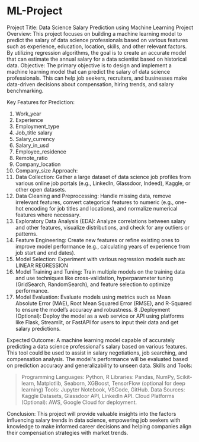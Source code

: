 # ML-Project
Project Title: Data Science Salary Prediction using Machine Learning
Project Overview:
This project focuses on building a machine learning model to predict the salary of data science professionals based on various features such as experience, education, location, skills, and other relevant factors. By utilizing regression algorithms, the goal is to create an accurate model that can estimate the annual salary for a data scientist based on historical data.
Objective:
The primary objective is to design and implement a machine learning model that can predict the salary of data science professionals. This can help job seekers, recruiters, and businesses make data-driven decisions about compensation, hiring trends, and salary benchmarking.

Key Features for Prediction:
1. Work_year	
2. Experience	
3. Employment_type	
4. Job_title	salary	
5. Salary_currency	
6. Salary_in_usd	
7. Employee_residence	
8. Remote_ratio	
9. Company_location	
10. Company_size
Approach:
1. Data Collection: Gather a large dataset of data science job profiles from various online job portals (e.g., LinkedIn, Glassdoor, Indeed), Kaggle, or other open datasets.
2. Data Cleaning and Preprocessing: Handle missing data, remove irrelevant features, convert categorical features to numeric (e.g., one-hot encoding for job titles and locations), and normalize numerical features where necessary.
3. Exploratory Data Analysis (EDA): Analyze correlations between salary and other features, visualize distributions, and check for any outliers or patterns.
4. Feature Engineering: Create new features or refine existing ones to improve model performance (e.g., calculating years of experience from job start and end dates).
5. Model Selection: Experiment with various regression models such as: LINEAR REGRESSION
6. Model Training and Tuning: Train multiple models on the training data and use techniques like cross-validation, hyperparameter tuning (GridSearch, RandomSearch), and feature selection to optimize performance.
7. Model Evaluation: Evaluate models using metrics such as Mean Absolute Error (MAE), Root Mean Squared Error (RMSE), and R-Squared to ensure the model’s accuracy and robustness.
8 .Deployment (Optional): Deploy the model as a web service or API using platforms like Flask, Streamlit, or FastAPI for users to input their data and get salary predictions.

Expected Outcome:
A machine learning model capable of accurately predicting a data science professional's salary based on various features. This tool could be used to assist in salary negotiations, job searching, and compensation analysis. The model's performance will be evaluated based on prediction accuracy and generalizability to unseen data.
Skills and Tools:
> Programming Languages: Python, R
> Libraries: Pandas, NumPy, Scikit-learn, Matplotlib, Seaborn, XGBoost, TensorFlow (optional for deep learning)
> Tools: Jupyter Notebook, VSCode, GitHub.
> Data Sources: Kaggle Datasets, Glassdoor API, LinkedIn API.
> Cloud Platforms (Optional): AWS, Google Cloud for deployment.

Conclusion:
This project will provide valuable insights into the factors influencing salary trends in data science, empowering job seekers with knowledge to make informed career decisions and helping companies align their compensation strategies with market trends.



